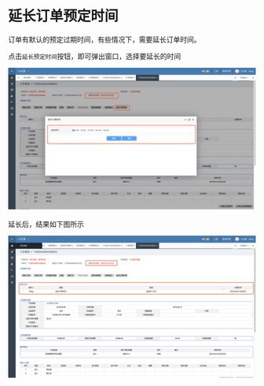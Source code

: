 # 延长订单预定时间

订单有默认的预定过期时间，有些情况下，需要延长订单时间。

点击`延长预定时间`按钮，即可弹出窗口，选择要延长的时间

![](../../.gitbook/assets/image%20%28100%29.png)



延长后，结果如下图所示

![](../../.gitbook/assets/image%20%2878%29.png)

